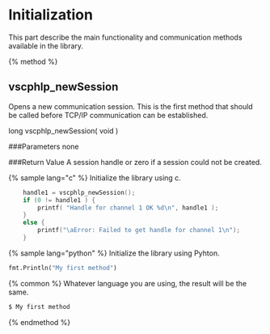 #
# Initialization

This part describe the main functionality and communication methods available in the library. 

{% method %}
## vscphlp_newSession

Opens a new communication session. This is the first method that should be called before TCP/IP communication can be established. 

long vscphlp_newSession( void )

###Parameters
none

###Return Value
A session handle or zero if a session could not be created. 

{% sample lang="c" %}
Initialize the library using c.

```c
    handle1 = vscphlp_newSession();
    if (0 != handle1 ) {
        printf( "Handle for channel 1 OK %d\n", handle1 );
    }
    else {
        printf("\aError: Failed to get handle for channel 1\n");
    }
```

{% sample lang="python" %}
Initialize the library using Pyhton.

```python
fmt.Println("My first method")
```

{% common %}
Whatever language you are using, the result will be the same.

```bash
$ My first method
```
{% endmethod %}